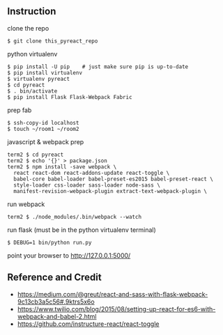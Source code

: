 Instruction
-----------

clone the repo

    $ git clone this_pyreact_repo

python virtualenv

    $ pip install -U pip    # just make sure pip is up-to-date
    $ pip install virtualenv
    $ virtualenv pyreact
    $ cd pyreact
    $ . bin/activate
    $ pip install Flask Flask-Webpack Fabric

prep fab

    $ ssh-copy-id localhost
    $ touch ~/room1 ~/room2

javascript & webpack prep

    term2 $ cd pyreact
    term2 $ echo '{}' > package.json
    term2 $ npm install -save webpack \
      react react-dom react-addons-update react-toggle \
      babel-core babel-loader babel-preset-es2015 babel-preset-react \
      style-loader css-loader sass-loader node-sass \
      manifest-revision-webpack-plugin extract-text-webpack-plugin \

run webpack

    term2 $ ./node_modules/.bin/webpack --watch

run flask (must be in the python virtualenv terminal)

    $ DEBUG=1 bin/python run.py

point your browser to http://127.0.0.1:5000/


Reference and Credit
--------------------

* https://medium.com/@greut/react-and-sass-with-flask-webpack-9c13cb3a5c56#.9ktrs5x6o
* https://www.twilio.com/blog/2015/08/setting-up-react-for-es6-with-webpack-and-babel-2.html
* https://github.com/instructure-react/react-toggle
